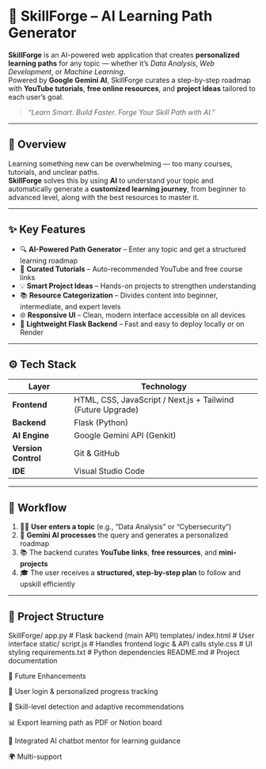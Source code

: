 # 🚀 SkillForge – AI Learning Path Generator

**SkillForge** is an AI-powered web application that creates **personalized learning paths** for any topic — whether it’s *Data Analysis*, *Web Development*, or *Machine Learning*.  
Powered by **Google Gemini AI**, SkillForge curates a step-by-step roadmap with **YouTube tutorials**, **free online resources**, and **project ideas** tailored to each user’s goal.

> _“Learn Smart. Build Faster. Forge Your Skill Path with AI.”_

---

## 🧠 Overview

Learning something new can be overwhelming — too many courses, tutorials, and unclear paths.  
**SkillForge** solves this by using **AI** to understand your topic and automatically generate a **customized learning journey**, from beginner to advanced level, along with the best resources to master it.

---

## ✨ Key Features

- 🔍 **AI-Powered Path Generator** – Enter any topic and get a structured learning roadmap  
- 🎥 **Curated Tutorials** – Auto-recommended YouTube and free course links  
- 💡 **Smart Project Ideas** – Hands-on projects to strengthen understanding  
- 📚 **Resource Categorization** – Divides content into beginner, intermediate, and expert levels  
- 🌐 **Responsive UI** – Clean, modern interface accessible on all devices  
- 🧩 **Lightweight Flask Backend** – Fast and easy to deploy locally or on Render  

---

## ⚙️ Tech Stack

| Layer | Technology |
|-------|-------------|
| **Frontend** | HTML, CSS, JavaScript / Next.js + Tailwind (Future Upgrade) |
| **Backend** | Flask (Python) |
| **AI Engine** | Google Gemini API (Genkit) |
| **Version Control** | Git & GitHub |
| **IDE** | Visual Studio Code |

---

## 🧩 Workflow

1. 🧑‍💻 **User enters a topic** (e.g., “Data Analysis” or “Cybersecurity”)  
2. 🤖 **Gemini AI processes** the query and generates a personalized roadmap  
3. 📚 The backend curates **YouTube links**, **free resources**, and **mini-projects**  
4. 🎓 The user receives a **structured, step-by-step plan** to follow and upskill efficiently  

---

## 📁 Project Structure
SkillForge/
 app.py # Flask backend (main API)
templates/
index.html # User interface
static/
script.js # Handles frontend logic & API calls
style.css # UI styling
requirements.txt # Python dependencies
README.md # Project documentation

🚧 Future Enhancements

🔐 User login & personalized progress tracking

🧭 Skill-level detection and adaptive recommendations

📊 Export learning path as PDF or Notion board

💬 Integrated AI chatbot mentor for learning guidance

🌍 Multi-support
